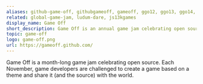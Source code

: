 ```yaml
---
aliases: github-game-off, githubgameoff, gameoff, ggo12, ggo13, ggo14, ggo15, ggo16
related: global-game-jam, ludum-dare, js13kgames
display_name: Game Off
short_description: Game Off is an annual game jam celebrating open source.
topic: game-off
logo: game-off.png
url: https://gameoff.github.com/
---
```

Game Off is a month-long game jam celebrating open source. Each November, game developers are challenged to create a game based on a theme and share it (and the source) with the world.
